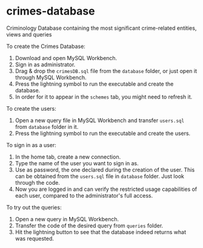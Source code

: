 # crimes-database
Criminology Database containing the most significant crime-related entities, views and queries

To create the Crimes Database:

1. Download and open MySQL Workbench.
2. Sign in as administrator.
3. Drag & drop the `crimesDB.sql` file from the `database` folder, or just open it through MySQL Workbench.
4. Press the lightning symbol to run the executable and create the database.
5. In order for it to appear in the `schemes` tab, you might need to refresh it.


To create the users:

1. Open a new query file in MySQL Workbench and transfer `users.sql` from `database` folder in it.
2. Press the lightning symbol to run the executable and create the users.


To sign in as a user:

1. In the home tab, create a new connection.
2. Type the name of the user you want to sign in as.
3. Use as password, the one declared during the creation of the user. This can be obtained from the 
   `users.sql` file in `database` folder. Just look through the code.
4. Now you are logged in and can verify the restricted usage capabilities of each user, compared to 
   the administrator's full access.


To try out the queries:

1. Open a new query in MySQL Workbench.
2. Transfer the code of the desired query from `queries` folder.
3. Hit the lightning button to see that the database indeed returns what was requested.

